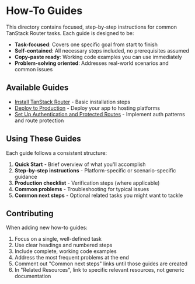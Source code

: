 # How-To Guides

This directory contains focused, step-by-step instructions for common TanStack Router tasks. Each guide is designed to be:

- **Task-focused**: Covers one specific goal from start to finish
- **Self-contained**: All necessary steps included, no prerequisites assumed
- **Copy-paste ready**: Working code examples you can use immediately
- **Problem-solving oriented**: Addresses real-world scenarios and common issues

## Available Guides

- [Install TanStack Router](./install.md) - Basic installation steps
- [Deploy to Production](./deploy-to-production.md) - Deploy your app to hosting platforms
- [Set Up Authentication and Protected Routes](./setup-authentication.md) - Implement auth patterns and route protection

## Using These Guides

Each guide follows a consistent structure:

1. **Quick Start** - Brief overview of what you'll accomplish
2. **Step-by-step instructions** - Platform-specific or scenario-specific guidance
3. **Production checklist** - Verification steps (where applicable)
4. **Common problems** - Troubleshooting for typical issues
5. **Common next steps** - Optional related tasks you might want to tackle

## Contributing

When adding new how-to guides:

1. Focus on a single, well-defined task
2. Use clear headings and numbered steps
3. Include complete, working code examples
4. Address the most frequent problems at the end
5. Comment out "Common next steps" links until those guides are created
6. In "Related Resources", link to specific relevant resources, not generic documentation
